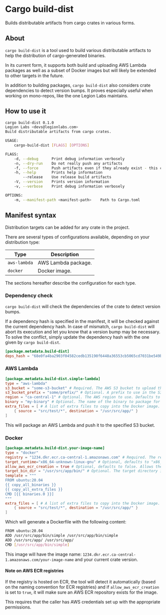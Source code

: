 # Cargo build-dist

Builds distributable artifacts from cargo crates in various forms.

## About

`cargo build-dist` is a tool used to build various distributable artifacts to
help the distribution of cargo-generated binaries.

In its current form, it supports both build and uploading AWS Lambda packages as
well as a subset of Docker images but will likely be extended to other targets
in the future.

In addition to building packages, `cargo build-dist` also considers crate
dependencies to detect version bumps. It proves especially useful when working
on mono-repos, like the one Legion Labs maintains.

## How to use it

```bash
cargo build-dist 0.1.0
Legion Labs <devs@legionlabs.com>
Build distributable artifacts from cargo crates.

USAGE:
    cargo-build-dist [FLAGS] [OPTIONS]

FLAGS:
    -d, --debug      Print debug information verbosely
    -n, --dry-run    Do not really push any artifacts
    -f, --force      Push artifacts even if they already exist - this can be dangerous
    -h, --help       Prints help information
        --release    Use release build artifacts
    -V, --version    Prints version information
    -v, --verbose    Print debug information verbosely

OPTIONS:
    -m, --manifest-path <manifest-path>    Path to Cargo.toml
```

## Manifest syntax

Distribution targets can be added for any crate in the project.

There are several types of configurations available, depending on your distribution type:

| Type | Description |
|-|-|
| `aws-lambda` | AWS Lambda package. |
| `docker` | Docker image. |

The sections hereafter describe the configuration for each type.

### Dependency check

`cargo build-dist` will check the dependencies of the crate to detect version bumps.

If a dependency hash is specified in the manifest, it will be checked against
the current dependency hash. In case of mismatch, `cargo build-dist` will abort
its execution and let you know that a version bump may be necessary. To solve
the conflict, simply update the dependency hash with the one given by `cargo
build-dist`.

```toml
[package.metadata.build-dist]
deps_hash = "68e0fa4ba2903f04582cedb135190f6448a36553cb5065cd7031be549b7ca53c"
```

### AWS Lambda

```toml
[package.metadata.build-dist.simple-lambda]
type = "aws-lambda"
s3_bucket = "some-s3-bucket" # Required. The AWS S3 bucket to upload the package to. If empty, the value of the `CARGO_BUILD_DIST_AWS_LAMBDA_S3_BUCKET` environment variable will be used.
s3_bucket_prefix = "some/prefix/" # Optional. A prefix to use in the S3 bucket in front of the generated artifacts.
region = "ca-central-1" # Optional. The AWS region to use. Defaults to the region of the AWS CLI.
binary = "my-binary" # Optional. The name of the binary to package for this lambda. Required only if the crate contains more than one binary.
extra_files = [ # A list of extra files to copy into the Docker image.
    { source = "src/test/*", destination = "/usr/src/app/" }
]
```

This will package an AWS Lambda and push it to the specified S3 bucket.

### Docker

```toml
[package.metadata.build-dist.your-image-name]
type = "docker"
registry = "1234.dkr.ecr.ca-central-1.amazonaws.com" # Required. The registy to push the image to. If empty, the value of the `CARGO_BUILD_DIST_DOCKER_REGISTRY` environment variable will be used.
target_runtime="x86_64-unknown-linux-gnu" # Optional, defaults to "x86_64-unknown-linux-gnu". The target runtime for the generated binaries. You probably don't need to change this.
allow_aws_ecr_creation = true # Optional, defaults to false. Allows the creation of AWS ECR repositories for the image.
target_bin_dir = "/usr/src/app/bin/" # Optional. The target directory in which to place the binaries. Defaults to "/bin".
template = """
FROM ubuntu:20.04
{{ copy_all_binaries }}
{{ copy_all_extra_files }}
CMD [{{ binaries.0 }}]
"""
extra_files = [ # A list of extra files to copy into the Docker image.
    { source = "src/test/*", destination = "/usr/src/app/" }
]
```

Which will generate a Dockerfile with the following content:

```bash
FROM ubuntu:20.04
ADD /usr/src/app/bin/simple /usr/src/app/bin/simple
ADD /usr/src/app/ /usr/src/app/
CMD [/usr/src/app/bin/simple]
```

This image will have the image name:
`1234.dkr.ecr.ca-central-1.amazonaws.com/your-image-name` and your current crate
version.

#### Note on AWS ECR registries

If the registry is hosted on ECR, the tool will detect it automatically (based
on the naming convention for ECR registries) and if `allow_aws_ecr_creation` is
set to `true`, it will make sure an AWS ECR repository exists for the image.

This requires that the caller has AWS credentials set up with the appropriate
permissions.